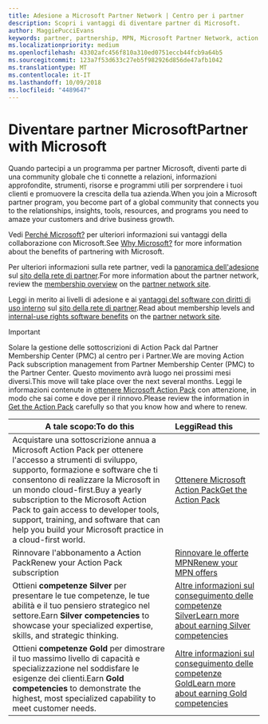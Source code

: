 ```yaml
---
title: Adesione a Microsoft Partner Network | Centro per i partner
description: Scopri i vantaggi di diventare partner di Microsoft.
author: MaggiePucciEvans
keywords: partner, partnership, MPN, Microsoft Partner Network, action pack, sottoscrizione di action pack, vantaggi, vantaggi MPN, adesione, silver, gold, competenze
ms.localizationpriority: medium
ms.openlocfilehash: 43302afc456f810a310ed0751eccb44fcb9a64b5
ms.sourcegitcommit: 123a7f53d633c27eb5f982926d856de47afb1042
ms.translationtype: MT
ms.contentlocale: it-IT
ms.lasthandoff: 10/09/2018
ms.locfileid: "4489647"
---
```

# <a name="partner-with-microsoft"></a><span data-ttu-id="92cb5-104">Diventare partner Microsoft</span><span class="sxs-lookup"><span data-stu-id="92cb5-104">Partner with Microsoft</span></span>

<span data-ttu-id="92cb5-105">Quando partecipi a un programma per partner Microsoft, diventi parte di una community globale che ti connette a relazioni, informazioni approfondite, strumenti, risorse e programmi utili per sorprendere i tuoi clienti e promuovere la crescita della tua azienda.</span><span class="sxs-lookup"><span data-stu-id="92cb5-105">When you join a Microsoft partner program, you become part of a global community that connects you to the relationships, insights, tools, resources, and programs you need to amaze your customers and drive business growth.</span></span> 

<span data-ttu-id="92cb5-106">Vedi [Perché Microsoft?](https://partner.microsoft.com/business-opportunities/why-microsoft) per ulteriori informazioni sui vantaggi della collaborazione con Microsoft.</span><span class="sxs-lookup"><span data-stu-id="92cb5-106">See [Why Microsoft?](https://partner.microsoft.com/business-opportunities/why-microsoft) for more information about the benefits of partnering with Microsoft.</span></span> 

<span data-ttu-id="92cb5-107">Per ulteriori informazioni sulla rete partner, vedi la [panoramica dell'adesione](https://partner.microsoft.com/membership) sul [sito della rete di partner](https://partner.microsoft.com).</span><span class="sxs-lookup"><span data-stu-id="92cb5-107">For more information about the partner network, review the [membership overview](https://partner.microsoft.com/membership) on the [partner network site](https://partner.microsoft.com).</span></span> 

<span data-ttu-id="92cb5-108">Leggi in merito ai livelli di adesione e ai [vantaggi del software con diritti di uso interno](https://partner.microsoft.com/membership/internal-use-software) sul [sito della rete di partner](https://partner.microsoft.com).</span><span class="sxs-lookup"><span data-stu-id="92cb5-108">Read about membership levels and [internal-use rights software benefits](https://partner.microsoft.com/membership/internal-use-software) on the [partner network site](https://partner.microsoft.com).</span></span> 

>[!IMPORTANT]
><span data-ttu-id="92cb5-109">Solare la gestione delle sottoscrizioni di Action Pack dal Partner Membership Center (PMC) al centro per i Partner.</span><span class="sxs-lookup"><span data-stu-id="92cb5-109">We are moving Action Pack subscription management from Partner Membership Center (PMC) to the Partner Center.</span></span> <span data-ttu-id="92cb5-110">Questo movimento avrà luogo nei prossimi mesi diversi.</span><span class="sxs-lookup"><span data-stu-id="92cb5-110">This move will take place over the next several months.</span></span> <span data-ttu-id="92cb5-111">Leggi le informazioni contenute in [ottenere Microsoft Action Pack](mpn-get-action-pack.md) con attenzione, in modo che sai come e dove per il rinnovo.</span><span class="sxs-lookup"><span data-stu-id="92cb5-111">Please review the information in [Get the Action Pack](mpn-get-action-pack.md) carefully so that you know how and where to renew.</span></span>  

|**<span data-ttu-id="92cb5-112">A tale scopo:</span><span class="sxs-lookup"><span data-stu-id="92cb5-112">To do this</span></span>**   |**<span data-ttu-id="92cb5-113">Leggi</span><span class="sxs-lookup"><span data-stu-id="92cb5-113">Read this</span></span>**   |
|-----------------|:---------------------------|
|<span data-ttu-id="92cb5-114">Acquistare una sottoscrizione annua a Microsoft Action Pack per ottenere l'accesso a strumenti di sviluppo, supporto, formazione e software che ti consentono di realizzare la Microsoft in un mondo cloud-first.</span><span class="sxs-lookup"><span data-stu-id="92cb5-114">Buy a yearly subscription to the Microsoft Action Pack to gain access to developer tools, support, training, and software that can help you build your Microsoft practice in a cloud-first world.</span></span> | [<span data-ttu-id="92cb5-115">Ottenere Microsoft Action Pack</span><span class="sxs-lookup"><span data-stu-id="92cb5-115">Get the Action Pack</span></span>](mpn-get-action-pack.md)|
|<span data-ttu-id="92cb5-116">Rinnovare l'abbonamento a Action Pack</span><span class="sxs-lookup"><span data-stu-id="92cb5-116">Renew your Action Pack subscription</span></span>   |[<span data-ttu-id="92cb5-117">Rinnovare le offerte MPN</span><span class="sxs-lookup"><span data-stu-id="92cb5-117">Renew your MPN offers</span></span>](renew-mpn-offers.md)|
|<span data-ttu-id="92cb5-118">Ottieni **competenze Silver** per presentare le tue competenze, le tue abilità e il tuo pensiero strategico nel settore.</span><span class="sxs-lookup"><span data-stu-id="92cb5-118">Earn **Silver competencies** to showcase your specialized expertise, skills, and strategic thinking.</span></span>|[<span data-ttu-id="92cb5-119">Altre informazioni sul conseguimento delle competenze Silver</span><span class="sxs-lookup"><span data-stu-id="92cb5-119">Learn more about earning Silver competencies</span></span>](https://partner.microsoft.com/membership/competencies)|
|<span data-ttu-id="92cb5-120">Ottieni **competenze Gold** per dimostrare il tuo massimo livello di capacità e specializzazione nel soddisfare le esigenze dei clienti.</span><span class="sxs-lookup"><span data-stu-id="92cb5-120">Earn **Gold competencies** to demonstrate the highest, most specialized capability to meet customer needs.</span></span> |[<span data-ttu-id="92cb5-121">Altre informazioni sul conseguimento delle competenze Gold</span><span class="sxs-lookup"><span data-stu-id="92cb5-121">Learn more about earning Gold competencies</span></span>](https://partner.microsoft.com/membership/competencies)|





